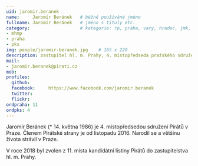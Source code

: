```yaml
---
uid: jaromir.beranek
name:     Jaromír Beránek  	# běžně používáné jméno
fullname: Jaromír Beránek  	# jméno s tituly etc.
category:                 	# kategorie: rp, praha, vary, hradec, jmk, senat
- mhmp
- praha
- pks
img: people/jaromir-beranek.jpg    # 165 x 220
description: zastupitel hl. m. Prahy, 4. místopředseda pražského sdružení Pirátů            	# kratký popis, max 160 znaků
mail:
- jaromir.beranek@pirati.cz
mob:			  
profiles:
  github:     
  facebook: 	https://www.facebook.com/jaromir.beranek
  twitter: 		
  flickr:
ordpraha: 11
ordpks: 4
---
```


Jaromír Beránek (* 14. května 1986) je 4. místopředsedou sdružení Pirátů v Praze. Členem Pirátské strany je od listopadu 2016. Narodil se a většinu života strávil v Praze.

V roce 2018 byl zvolen z 11. místa kandidátní listiny Pirátů do zastupitelstva hl. m. Prahy.
